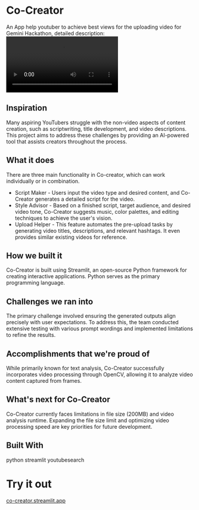 # Co-Creator
An App help youtuber to achieve best views for the uploading video for Gemini Hackathon, detailed description: 
<video controls>
    <source src="https://vimeo.com/942180782" type="video/mp4">
</video>

## Inspiration
Many aspiring YouTubers struggle with the non-video aspects of content creation, such as scriptwriting, title development, and video descriptions. This project aims to address these challenges by providing an AI-powered tool that assists creators throughout the process.

## What it does
There are three main functionality in Co-creator, which can work individually or in combination.  
- Script Maker - Users input the video type and desired content, and Co-Creator generates a detailed script for the video.
- Style Advisor - Based on a finished script, target audience, and desired video tone, Co-Creator suggests music, color palettes, and editing techniques to achieve the user's vision.
- Upload Helper - This feature automates the pre-upload tasks by generating video titles, descriptions, and relevant hashtags. It even provides similar existing videos for reference.

## How we built it
Co-Creator is built using Streamlit, an open-source Python framework for creating interactive applications. Python serves as the primary programming language.

## Challenges we ran into
The primary challenge involved ensuring the generated outputs align precisely with user expectations. To address this, the team conducted extensive testing with various prompt wordings and implemented limitations to refine the results.

## Accomplishments that we're proud of
While primarily known for text analysis, Co-Creator successfully incorporates video processing through OpenCV, allowing it to analyze video content captured from frames.

## What's next for Co-Creator
Co-Creator currently faces limitations in file size (200MB) and video analysis runtime. Expanding the file size limit and optimizing video processing speed are key priorities for future development.

## Built With
python
streamlit
youtubesearch
# Try it out
[co-creator.streamlit.app](https://co-creator.streamlit.app/)
